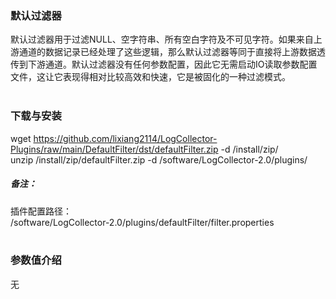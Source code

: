 ### 默认过滤器  
默认过滤器用于过滤NULL、空字符串、所有空白字符及不可见字符。如果来自上游通道的数据记录已经处理了这些逻辑，那么默认过滤器等同于直接将上游数据透传到下游通道。默认过滤器没有任何参数配置，因此它无需启动IO读取参数配置文件，这让它表现得相对比较高效和快速，它是被固化的一种过滤模式。  
​      

### 下载与安装  
wget  https://github.com/lixiang2114/LogCollector-Plugins/raw/main/DefaultFilter/dst/defaultFilter.zip -d /install/zip/  
unzip  /install/zip/defaultFilter.zip -d /software/LogCollector-2.0/plugins/    

##### 备注：  
插件配置路径：  
 /software/LogCollector-2.0/plugins/defaultFilter/filter.properties  
​      

### 参数值介绍  
无  